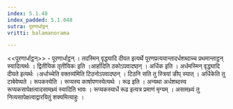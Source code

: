 ```yaml
---
index: 5.1.48
index_padded: 5.1.048
sutra: पूरणार्धाट्ठन्
vritti: balamanorama

---
```

<<पूरणार्धाट्ठन्>> - पूरणार्धाट्ठन् । तदस्मिन् वृद्ध्यादि दीयत इत्यर्थे पूरणप्रत्ययान्तादर्धशब्दाच्च प्रथमान्ताट्ठन् स्यादित्यर्थः । द्वितीयिक तृतीयिकः इति ।आर्हा॑दिति ठकोऽपवादष्ठन् । अर्धिक इति । अर्धमस्मिन् वृद्ध्यादि दीयते इत्यर्थः ।अर्धाच्चेति वक्तव्य॑मिति टिठनोऽपवादष्ठन् । टिठनि सति तु स्त्रियां ङीप् स्यात् । अर्धिकेति तु टाबेवेष्यते । रूपकस्येति । रूप्यस्य कार्षापणस्येत्यर्थः । रूढ इति । अन्यथा अर्धशब्दस्य रूप्यकसापेक्षत्वादसामथ्र्यं स्यादिति भावः । रूप्यकस्यार्धे रूढ इत्यत्र प्रमाणं मृग्यम् । असामथ्र्यं तु नित्यसापेक्षत्वाद्वारयितुं शक्यमित्याहुः ।